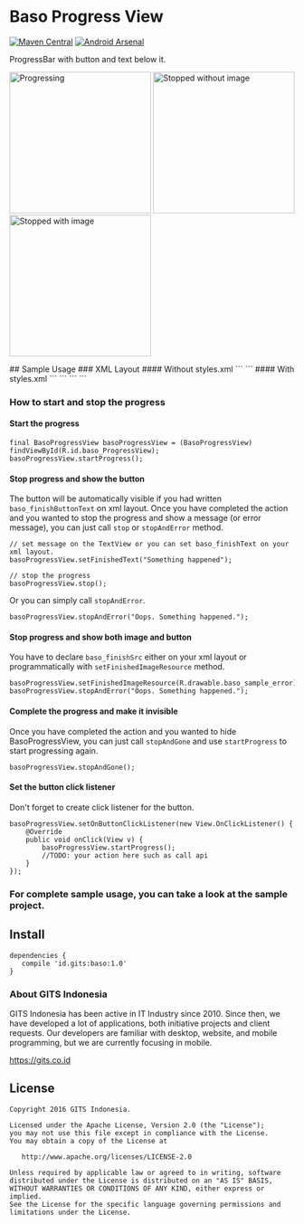 # Baso Progress View
[![Maven Central](https://maven-badges.herokuapp.com/maven-central/id.gits/baso/badge.svg?style=flat)](https://maven-badges.herokuapp.com/maven-central/id.gits/baso/) [![Android Arsenal](https://img.shields.io/badge/Android%20Arsenal-BasoProgressView-brightgreen.svg?style=flat)](http://android-arsenal.com/details/1/4538)

ProgressBar with button and text below it.
<p>
<img src="https://raw.githubusercontent.com/gitsindonesia/baso/master/image1.png" alt="Progressing" width="250"/>
<img src="https://raw.githubusercontent.com/gitsindonesia/baso/master/image2.png" alt="Stopped without image" width="250"/>
<img src="https://raw.githubusercontent.com/gitsindonesia/baso/master/image3.png" alt="Stopped with image" width="250"/>
</p>
## Sample Usage
### XML Layout
#### Without styles.xml
```
<id.gits.baso.BasoProgressView
    android:id="@+id/baso_ProgressView"
    android:layout_width="match_parent"
    android:layout_height="match_parent"
    android:background="#FFF"
    android:gravity="center"
    app:baso_finishButtonText="Retry"
    app:baso_finishSrc="@drawable/baso_sample_error"
    app:baso_finishSrcWidth="160dp"
    app:baso_finishText="Something happened"
    app:baso_finishTextSize="18sp"
    app:baso_progressText="Loading"
/>
```
#### With styles.xml
```
<id.gits.baso.BasoProgressView
    android:id="@+id/baso_ProgressView"
    style="@style/BasoCustom"
    android:layout_width="match_parent"
    android:layout_height="match_parent"
/>
```
```
<style name="BasoCustom">
    <item name="android:background">#FFF</item>
    <item name="baso_finishText">Something happened</item>
    <item name="baso_finishTextSize">18sp</item>
    <item name="baso_finishButtonText">Try Again</item>
    <item name="baso_progressText">Loading</item>
    <item name="baso_finishSrc">@drawable/baso_sample_error</item>
    <item name="baso_finishSrcWidth">160dp</item>
</style>
```

### How to start and stop the progress
#### Start the progress
```
final BasoProgressView basoProgressView = (BasoProgressView) findViewById(R.id.baso_ProgressView);   
basoProgressView.startProgress();
```
#### Stop progress and show the button
The button will be automatically visible if you had written ```baso_finishButtonText``` on xml layout. Once you have completed the action and you wanted to stop the progress and show a message (or error message), you can just call ```stop``` or ```stopAndError``` method.
```
// set message on the TextView or you can set baso_finishText on your xml layout.
basoProgressView.setFinishedText("Something happened");

// stop the progress
basoProgressView.stop();
```
Or you can simply call ```stopAndError```.
```
basoProgressView.stopAndError("Oops. Something happened.");
```
#### Stop progress and show both image and button
You have to declare ```baso_finishSrc``` either on your xml layout or programmatically with ```setFinishedImageResource``` method.
```
basoProgressView.setFinishedImageResource(R.drawable.baso_sample_error);
basoProgressView.stopAndError("Oops. Something happened.");
```
#### Complete the progress and make it invisible
Once you have completed the action and you wanted to hide BasoProgressView, you can just call ```stopAndGone``` and use ```startProgress``` to start progressing again.
```
basoProgressView.stopAndGone();
```
#### Set the button click listener
Don't forget to create click listener for the button.
```
basoProgressView.setOnButtonClickListener(new View.OnClickListener() {
    @Override
    public void onClick(View v) {
        basoProgressView.startProgress();
        //TODO: your action here such as call api
    }
});
```

### For complete sample usage, you can take a look at the sample project.

## Install
```
dependencies {
   compile 'id.gits:baso:1.0'
}
```
### About GITS Indonesia
GITS Indonesia has been active in IT Industry since 2010. Since then, we have developed a lot of applications, both initiative projects and client requests. Our developers are familiar with desktop, website, and mobile programming, but we are currently focusing in mobile.

https://gits.co.id
## License
```
Copyright 2016 GITS Indonesia.

Licensed under the Apache License, Version 2.0 (the "License");
you may not use this file except in compliance with the License.
You may obtain a copy of the License at

   http://www.apache.org/licenses/LICENSE-2.0

Unless required by applicable law or agreed to in writing, software
distributed under the License is distributed on an "AS IS" BASIS,
WITHOUT WARRANTIES OR CONDITIONS OF ANY KIND, either express or implied.
See the License for the specific language governing permissions and
limitations under the License.
```
